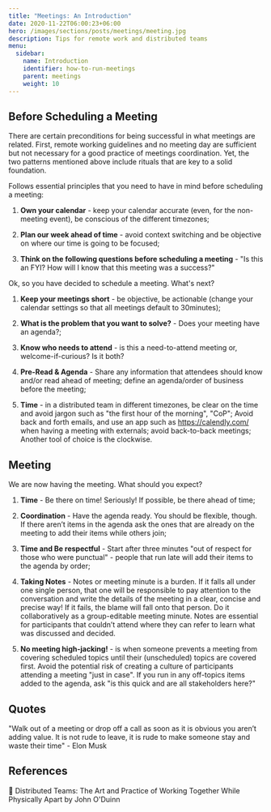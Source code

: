 ```yaml
---
title: "Meetings: An Introduction"
date: 2020-11-22T06:00:23+06:00
hero: /images/sections/posts/meetings/meeting.jpg
description: Tips for remote work and distributed teams
menu:
  sidebar:
    name: Introduction
    identifier: how-to-run-meetings
    parent: meetings
    weight: 10
---
```




## Before Scheduling a Meeting

There are certain preconditions for being successful in what meetings are related. First, remote working guidelines and no meeting day are sufficient but not necessary for a good practice of meetings coordination. Yet, the two patterns mentioned above include rituals that are key to a solid foundation.

Follows essential principles that you need to have in mind before scheduling a meeting:

1. **Own your calendar** - keep your calendar accurate (even, for the non-meeting event), be conscious of the different timezones;

1. **Plan our week ahead of time** - avoid context switching and be objective on where our time is going to be focused;

1. **Think on the following questions before scheduling a meeting** - "Is this an FYI? How will I know that this meeting was a success?"


Ok, so you have decided to schedule a meeting. What's next?

1. **Keep your meetings short** - be objective, be actionable (change your calendar settings so that all meetings default to 30minutes);

1. **What is the problem that you want to solve?** - Does your meeting have an agenda?;

1. **Know who needs to attend** - is this a need-to-attend meeting or, welcome-if-curious? Is it both?

1. **Pre-Read & Agenda** - Share any information that attendees should know and/or read ahead of meeting; define an agenda/order of business before the meeting;

1. **Time** - in a distributed team in different timezones, be clear on the time and avoid jargon such as "the first hour of the morning", "CoP"; Avoid back and forth emails, and use an app such as https://calendly.com/ when having a meeting with externals; avoid back-to-back meetings; Another tool of choice is the clockwise.

## Meeting
We are now having the meeting. What should you expect?

1. **Time** - Be there on time! Seriously! If possible, be there ahead of time;

1. **Coordination** - Have the agenda ready. You should be flexible, though. If there aren’t items in the agenda ask the ones that are already on the meeting to add their items while others join;

1. **Time and Be respectful** - Start after three minutes "out of respect for those who were punctual" - people that run late will add their items to the agenda by order;

1. **Taking Notes** - Notes or meeting minute is a burden. If it falls all under one single person, that one will be responsible to pay attention to the conversation and write the details of the meeting in a clear, concise and precise way! If it fails, the blame will fall onto that person. Do it collaboratively as a group-editable meeting minute. Notes are essential for participants that couldn’t attend where they can refer to learn what was discussed and decided.

1. **No meeting high-jacking!** - is when someone prevents a meeting from covering scheduled topics until their (unscheduled) topics are covered first. Avoid the potential risk of creating a culture of participants attending a meeting "just in case". If you run in any off-topics items added to the agenda, ask "is this quick and are all stakeholders here?"

## Quotes

"Walk out of a meeting or drop off a call as soon as it is obvious you aren’t adding value. It is not rude to leave, it is rude to make someone stay and waste their time" - Elon Musk

## References
:book: Distributed Teams: The Art and Practice of Working Together While Physically Apart by John O'Duinn
